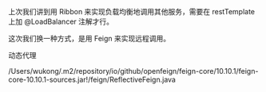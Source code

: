 上次我们讲到用 Ribbon 来实现负载均衡地调用其他服务，需要在 restTemplate 上加 @LoadBalancer 注解才行。

这次我们换一种方式，是用 Feign 来实现远程调用。



动态代理

/Users/wukong/.m2/repository/io/github/openfeign/feign-core/10.10.1/feign-core-10.10.1-sources.jar!/feign/ReflectiveFeign.java
